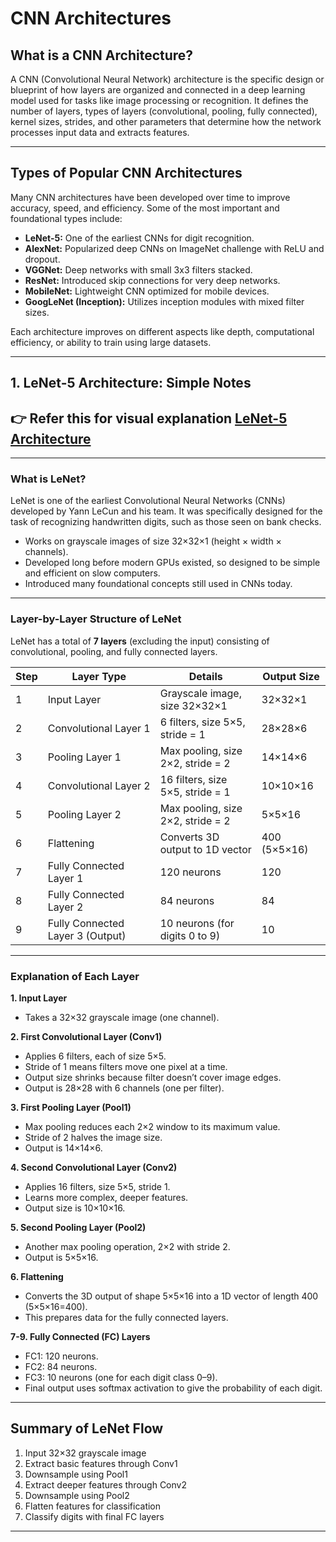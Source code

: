 
# CNN Architectures
## What is a CNN Architecture?

A CNN (Convolutional Neural Network) architecture is the specific design or blueprint of how layers are organized and connected in a deep learning model used for tasks like image processing or recognition. It defines the number of layers, types of layers (convolutional, pooling, fully connected), kernel sizes, strides, and other parameters that determine how the network processes input data and extracts features.

---

## Types of Popular CNN Architectures

Many CNN architectures have been developed over time to improve accuracy, speed, and efficiency. Some of the most important and foundational types include:

- **LeNet-5:** One of the earliest CNNs for digit recognition.  
- **AlexNet:** Popularized deep CNNs on ImageNet challenge with ReLU and dropout.  
- **VGGNet:** Deep networks with small 3x3 filters stacked.  
- **ResNet:** Introduced skip connections for very deep networks.  
- **MobileNet:** Lightweight CNN optimized for mobile devices.  
- **GoogLeNet (Inception):** Utilizes inception modules with mixed filter sizes.

Each architecture improves on different aspects like depth, computational efficiency, or ability to train using large datasets.

---

## 1. LeNet-5 Architecture: Simple Notes

## 👉 Refer this for visual explanation [LeNet-5 Architecture](LeNet.pdf)


---

### What is LeNet?

LeNet is one of the earliest Convolutional Neural Networks (CNNs) developed by Yann LeCun and his team. It was specifically designed for the task of recognizing handwritten digits, such as those seen on bank checks.

- Works on grayscale images of size 32×32×1 (height × width × channels).  
- Developed long before modern GPUs existed, so designed to be simple and efficient on slow computers.  
- Introduced many foundational concepts still used in CNNs today.

---

### Layer-by-Layer Structure of LeNet

LeNet has a total of **7 layers** (excluding the input) consisting of convolutional, pooling, and fully connected layers.

| Step | Layer Type          | Details                                  | Output Size      |
|-------|---------------------|------------------------------------------|------------------|
| 1     | Input Layer         | Grayscale image, size 32×32×1             | 32×32×1          |
| 2     | Convolutional Layer 1 | 6 filters, size 5×5, stride = 1               | 28×28×6          |
| 3     | Pooling Layer 1      | Max pooling, size 2×2, stride = 2            | 14×14×6          |
| 4     | Convolutional Layer 2 | 16 filters, size 5×5, stride = 1               | 10×10×16         |
| 5     | Pooling Layer 2      | Max pooling, size 2×2, stride = 2            | 5×5×16           |
| 6     | Flattening           | Converts 3D output to 1D vector              | 400 (5×5×16)     |
| 7     | Fully Connected Layer 1 | 120 neurons                                | 120              |
| 8     | Fully Connected Layer 2 | 84 neurons                                 | 84               |
| 9     | Fully Connected Layer 3 (Output) | 10 neurons (for digits 0 to 9)           | 10               |

---

### Explanation of Each Layer

**1. Input Layer**  
- Takes a 32×32 grayscale image (one channel).  

**2. First Convolutional Layer (Conv1)**  
- Applies 6 filters, each of size 5×5.  
- Stride of 1 means filters move one pixel at a time.  
- Output size shrinks because filter doesn’t cover image edges.  
- Output is 28×28 with 6 channels (one per filter).

**3. First Pooling Layer (Pool1)**  
- Max pooling reduces each 2×2 window to its maximum value.  
- Stride of 2 halves the image size.  
- Output is 14×14×6.

**4. Second Convolutional Layer (Conv2)**  
- Applies 16 filters, size 5×5, stride 1.  
- Learns more complex, deeper features.  
- Output size is 10×10×16.

**5. Second Pooling Layer (Pool2)**  
- Another max pooling operation, 2×2 with stride 2.  
- Output is 5×5×16.

**6. Flattening**  
- Converts the 3D output of shape 5×5×16 into a 1D vector of length 400 (5×5×16=400).  
- This prepares data for the fully connected layers.

**7-9. Fully Connected (FC) Layers**  
- FC1: 120 neurons.  
- FC2: 84 neurons.  
- FC3: 10 neurons (one for each digit class 0–9).  
- Final output uses softmax activation to give the probability of each digit.

---

## Summary of LeNet Flow

1. Input 32×32 grayscale image  
2. Extract basic features through Conv1  
3. Downsample using Pool1  
4. Extract deeper features through Conv2  
5. Downsample using Pool2  
6. Flatten features for classification  
7. Classify digits with final FC layers

---
